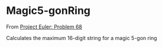 # Magic5-gonRing

From [Project Euler: Problem 68](https://projecteuler.net/problem=68)

Calculates the maximum 16-digit string for a magic 5-gon ring